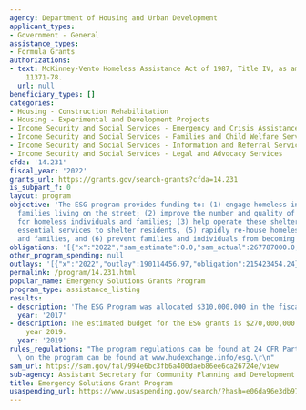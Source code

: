 ```yaml
---
agency: Department of Housing and Urban Development
applicant_types:
- Government - General
assistance_types:
- Formula Grants
authorizations:
- text: McKinney-Vento Homeless Assistance Act of 1987, Title IV, as amended, 42 U.S.C.
    11371-78.
  url: null
beneficiary_types: []
categories:
- Housing - Construction Rehabilitation
- Housing - Experimental and Development Projects
- Income Security and Social Services - Emergency and Crisis Assistance
- Income Security and Social Services - Families and Child Welfare Services
- Income Security and Social Services - Information and Referral Services
- Income Security and Social Services - Legal and Advocacy Services
cfda: '14.231'
fiscal_year: '2022'
grants_url: https://grants.gov/search-grants?cfda=14.231
is_subpart_f: 0
layout: program
objective: 'The ESG program provides funding to: (1) engage homeless individuals and
  families living on the street; (2) improve the number and quality of emergency shelters
  for homeless individuals and families; (3) help operate these shelters; (4) provide
  essential services to shelter residents, (5) rapidly re-house homeless individuals
  and families, and (6) prevent families and individuals from becoming homeless.'
obligations: '[{"x":"2022","sam_estimate":0.0,"sam_actual":267787000.0,"usa_spending_actual":214433928.53},{"x":"2023","sam_estimate":290000000.0,"sam_actual":0.0,"usa_spending_actual":373419859.95},{"x":"2024","sam_estimate":290000000.0,"sam_actual":0.0,"usa_spending_actual":262397063.26}]'
other_program_spending: null
outlays: '[{"x":"2022","outlay":190114456.97,"obligation":215423454.24},{"x":"2023","outlay":221435361.33,"obligation":373619506.88},{"x":"2024","outlay":11262060.07,"obligation":262397119.0}]'
permalink: /program/14.231.html
popular_name: Emergency Solutions Grants Program
program_type: assistance_listing
results:
- description: 'The ESG Program was allocated $310,000,000 in the fiscal year 2017. '
  year: '2017'
- description: The estimated budget for the ESG grants is $270,000,000 in the fiscal
    year 2019.
  year: '2019'
rules_regulations: "The program regulations can be found at 24 CFR Part 576.  Guidance\
  \ on the program can be found at www.hudexchange.info/esg.\r\n"
sam_url: https://sam.gov/fal/994e6bc3fb6a400daeb86ee6ca26724e/view
sub-agency: Assistant Secretary for Community Planning and Development
title: Emergency Solutions Grant Program
usaspending_url: https://www.usaspending.gov/search/?hash=e06da96e3db97a62458fa78f13e2f50f
---
```

